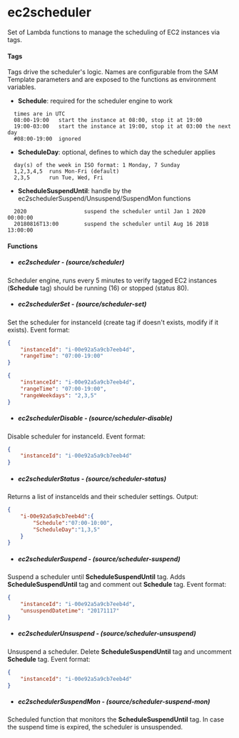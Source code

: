 # ec2scheduler
Set of Lambda functions to manage the scheduling of EC2 instances via tags.


#### Tags

Tags drive the scheduler's logic. Names are configurable from the SAM Template
parameters and are exposed to the functions as environment variables.

- **Schedule**: required for the scheduler engine to work

```
  times are in UTC
  08:00-19:00   start the instance at 08:00, stop it at 19:00
  19:00-03:00   start the instance at 19:00, stop it at 03:00 the next day
  #08:00-19:00  ignored
```

- **ScheduleDay**: optional, defines to which day the scheduler applies

```
  day(s) of the week in ISO format: 1 Monday, 7 Sunday
  1,2,3,4,5  runs Mon-Fri (default)
  2,3,5      run Tue, Wed, Fri
```


- **ScheduleSuspendUntil**: handle by the ec2schedulerSuspend/Unsuspend/SuspendMon functions

```
  2020                  suspend the scheduler until Jan 1 2020 00:00:00
  20180816T13:00        suspend the scheduler until Aug 16 2018 13:00:00
```



#### Functions

- ##### ec2scheduler - (source/scheduler)


Scheduler engine, runs every 5 minutes to verify tagged EC2 instances (**Schedule** tag) should be running (16) or stopped (status 80).



- ##### ec2schedulerSet - (source/scheduler-set)

Set the scheduler for instanceId (create tag if doesn't exists, modify if it exists). Event format:

```json
{
	"instanceId": "i-00e92a5a9cb7eeb4d",
	"rangeTime": "07:00-19:00"
}

{
    "instanceId": "i-00e92a5a9cb7eeb4d",
    "rangeTime": "07:00-19:00",
    "rangeWeekdays": "2,3,5"
}
```



- ##### ec2schedulerDisable - (source/scheduler-disable)

Disable scheduler for instanceId. Event format:

```json
{
    "instanceId": "i-00e92a5a9cb7eeb4d"
}
```



- ##### ec2schedulerStatus - (source/scheduler-status)


Returns a list of instanceIds and their scheduler settings. Output:

```json
{
    "i-00e92a5a9cb7eeb4d":{
        "Schedule":"07:00-10:00",
        "ScheduleDay":"1,3,5"
    }
}
```


- ##### ec2schedulerSuspend - (source/scheduler-suspend)

Suspend a scheduler until **ScheduleSuspendUntil** tag. Adds **ScheduleSuspendUntil** tag and comment out **Schedule** tag. Event format:

```json
{
	"instanceId": "i-00e92a5a9cb7eeb4d",
	"unsuspendDatetime": "20171117"
}
```



- ##### ec2schedulerUnsuspend - (source/scheduler-unsuspend)

Unsuspend a scheduler. Delete **ScheduleSuspendUntil** tag and uncomment **Schedule** tag. Event format:

```json
{
	"instanceId": "i-00e92a5a9cb7eeb4d"
}
```



- ##### ec2schedulerSuspendMon - (source/scheduler-suspend-mon)

Scheduled function that monitors the **ScheduleSuspendUntil** tag. In case the suspend time is expired, the scheduler is unsuspended.

